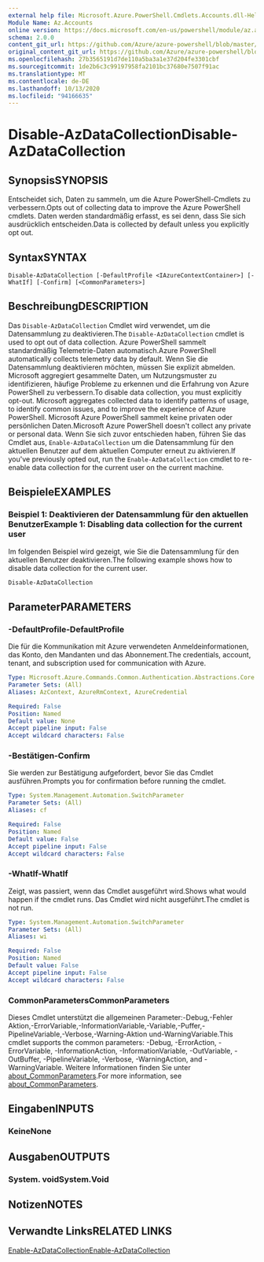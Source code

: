 ```yaml
---
external help file: Microsoft.Azure.PowerShell.Cmdlets.Accounts.dll-Help.xml
Module Name: Az.Accounts
online version: https://docs.microsoft.com/en-us/powershell/module/az.accounts/disable-azdatacollection
schema: 2.0.0
content_git_url: https://github.com/Azure/azure-powershell/blob/master/src/Accounts/Accounts/help/Disable-AzDataCollection.md
original_content_git_url: https://github.com/Azure/azure-powershell/blob/master/src/Accounts/Accounts/help/Disable-AzDataCollection.md
ms.openlocfilehash: 27b3565191d7de110a5ba3a1e37d204fe3301cbf
ms.sourcegitcommit: 1de2b6c3c99197958fa2101bc37680e7507f91ac
ms.translationtype: MT
ms.contentlocale: de-DE
ms.lasthandoff: 10/13/2020
ms.locfileid: "94166635"
---
```

# <span data-ttu-id="7cff1-101">Disable-AzDataCollection</span><span class="sxs-lookup"><span data-stu-id="7cff1-101">Disable-AzDataCollection</span></span>

## <span data-ttu-id="7cff1-102">Synopsis</span><span class="sxs-lookup"><span data-stu-id="7cff1-102">SYNOPSIS</span></span>
<span data-ttu-id="7cff1-103">Entscheidet sich, Daten zu sammeln, um die Azure PowerShell-Cmdlets zu verbessern.</span><span class="sxs-lookup"><span data-stu-id="7cff1-103">Opts out of collecting data to improve the Azure PowerShell cmdlets.</span></span> <span data-ttu-id="7cff1-104">Daten werden standardmäßig erfasst, es sei denn, dass Sie sich ausdrücklich entscheiden.</span><span class="sxs-lookup"><span data-stu-id="7cff1-104">Data is collected by default unless you explicitly opt out.</span></span>

## <span data-ttu-id="7cff1-105">Syntax</span><span class="sxs-lookup"><span data-stu-id="7cff1-105">SYNTAX</span></span>

```
Disable-AzDataCollection [-DefaultProfile <IAzureContextContainer>] [-WhatIf] [-Confirm] [<CommonParameters>]
```

## <span data-ttu-id="7cff1-106">Beschreibung</span><span class="sxs-lookup"><span data-stu-id="7cff1-106">DESCRIPTION</span></span>

<span data-ttu-id="7cff1-107">Das `Disable-AzDataCollection` Cmdlet wird verwendet, um die Datensammlung zu deaktivieren.</span><span class="sxs-lookup"><span data-stu-id="7cff1-107">The `Disable-AzDataCollection` cmdlet is used to opt out of data collection.</span></span> <span data-ttu-id="7cff1-108">Azure PowerShell sammelt standardmäßig Telemetrie-Daten automatisch.</span><span class="sxs-lookup"><span data-stu-id="7cff1-108">Azure PowerShell automatically collects telemetry data by default.</span></span> <span data-ttu-id="7cff1-109">Wenn Sie die Datensammlung deaktivieren möchten, müssen Sie explizit abmelden. Microsoft aggregiert gesammelte Daten, um Nutzungsmuster zu identifizieren, häufige Probleme zu erkennen und die Erfahrung von Azure PowerShell zu verbessern.</span><span class="sxs-lookup"><span data-stu-id="7cff1-109">To disable data collection, you must explicitly opt-out. Microsoft aggregates collected data to identify patterns of usage, to identify common issues, and to improve the experience of Azure PowerShell.</span></span> <span data-ttu-id="7cff1-110">Microsoft Azure PowerShell sammelt keine privaten oder persönlichen Daten.</span><span class="sxs-lookup"><span data-stu-id="7cff1-110">Microsoft Azure PowerShell doesn't collect any private or personal data.</span></span> <span data-ttu-id="7cff1-111">Wenn Sie sich zuvor entschieden haben, führen Sie das Cmdlet aus, `Enable-AzDataCollection` um die Datensammlung für den aktuellen Benutzer auf dem aktuellen Computer erneut zu aktivieren.</span><span class="sxs-lookup"><span data-stu-id="7cff1-111">If you've previously opted out, run the `Enable-AzDataCollection` cmdlet to re-enable data collection for the current user on the current machine.</span></span>

## <span data-ttu-id="7cff1-112">Beispiele</span><span class="sxs-lookup"><span data-stu-id="7cff1-112">EXAMPLES</span></span>

### <span data-ttu-id="7cff1-113">Beispiel 1: Deaktivieren der Datensammlung für den aktuellen Benutzer</span><span class="sxs-lookup"><span data-stu-id="7cff1-113">Example 1: Disabling data collection for the current user</span></span>

<span data-ttu-id="7cff1-114">Im folgenden Beispiel wird gezeigt, wie Sie die Datensammlung für den aktuellen Benutzer deaktivieren.</span><span class="sxs-lookup"><span data-stu-id="7cff1-114">The following example shows how to disable data collection for the current user.</span></span>

```powershell
Disable-AzDataCollection
```

## <span data-ttu-id="7cff1-115">Parameter</span><span class="sxs-lookup"><span data-stu-id="7cff1-115">PARAMETERS</span></span>

### <span data-ttu-id="7cff1-116">-DefaultProfile</span><span class="sxs-lookup"><span data-stu-id="7cff1-116">-DefaultProfile</span></span>

<span data-ttu-id="7cff1-117">Die für die Kommunikation mit Azure verwendeten Anmeldeinformationen, das Konto, den Mandanten und das Abonnement.</span><span class="sxs-lookup"><span data-stu-id="7cff1-117">The credentials, account, tenant, and subscription used for communication with Azure.</span></span>

```yaml
Type: Microsoft.Azure.Commands.Common.Authentication.Abstractions.Core.IAzureContextContainer
Parameter Sets: (All)
Aliases: AzContext, AzureRmContext, AzureCredential

Required: False
Position: Named
Default value: None
Accept pipeline input: False
Accept wildcard characters: False
```

### <span data-ttu-id="7cff1-118">-Bestätigen</span><span class="sxs-lookup"><span data-stu-id="7cff1-118">-Confirm</span></span>

<span data-ttu-id="7cff1-119">Sie werden zur Bestätigung aufgefordert, bevor Sie das Cmdlet ausführen.</span><span class="sxs-lookup"><span data-stu-id="7cff1-119">Prompts you for confirmation before running the cmdlet.</span></span>

```yaml
Type: System.Management.Automation.SwitchParameter
Parameter Sets: (All)
Aliases: cf

Required: False
Position: Named
Default value: False
Accept pipeline input: False
Accept wildcard characters: False
```

### <span data-ttu-id="7cff1-120">-WhatIf</span><span class="sxs-lookup"><span data-stu-id="7cff1-120">-WhatIf</span></span>

<span data-ttu-id="7cff1-121">Zeigt, was passiert, wenn das Cmdlet ausgeführt wird.</span><span class="sxs-lookup"><span data-stu-id="7cff1-121">Shows what would happen if the cmdlet runs.</span></span> <span data-ttu-id="7cff1-122">Das Cmdlet wird nicht ausgeführt.</span><span class="sxs-lookup"><span data-stu-id="7cff1-122">The cmdlet is not run.</span></span>

```yaml
Type: System.Management.Automation.SwitchParameter
Parameter Sets: (All)
Aliases: wi

Required: False
Position: Named
Default value: False
Accept pipeline input: False
Accept wildcard characters: False
```

### <span data-ttu-id="7cff1-123">CommonParameters</span><span class="sxs-lookup"><span data-stu-id="7cff1-123">CommonParameters</span></span>

<span data-ttu-id="7cff1-124">Dieses Cmdlet unterstützt die allgemeinen Parameter:-Debug,-Fehler Aktion,-ErrorVariable,-InformationVariable,-Variable,-Puffer,-PipelineVariable,-Verbose,-Warning-Aktion und-WarningVariable.</span><span class="sxs-lookup"><span data-stu-id="7cff1-124">This cmdlet supports the common parameters: -Debug, -ErrorAction, -ErrorVariable, -InformationAction, -InformationVariable, -OutVariable, -OutBuffer, -PipelineVariable, -Verbose, -WarningAction, and -WarningVariable.</span></span> <span data-ttu-id="7cff1-125">Weitere Informationen finden Sie unter [about_CommonParameters](/powershell/module/microsoft.powershell.core/about/about_commonparameters).</span><span class="sxs-lookup"><span data-stu-id="7cff1-125">For more information, see [about_CommonParameters](/powershell/module/microsoft.powershell.core/about/about_commonparameters).</span></span>

## <span data-ttu-id="7cff1-126">Eingaben</span><span class="sxs-lookup"><span data-stu-id="7cff1-126">INPUTS</span></span>

### <span data-ttu-id="7cff1-127">Keine</span><span class="sxs-lookup"><span data-stu-id="7cff1-127">None</span></span>

## <span data-ttu-id="7cff1-128">Ausgaben</span><span class="sxs-lookup"><span data-stu-id="7cff1-128">OUTPUTS</span></span>

### <span data-ttu-id="7cff1-129">System. void</span><span class="sxs-lookup"><span data-stu-id="7cff1-129">System.Void</span></span>

## <span data-ttu-id="7cff1-130">Notizen</span><span class="sxs-lookup"><span data-stu-id="7cff1-130">NOTES</span></span>

## <span data-ttu-id="7cff1-131">Verwandte Links</span><span class="sxs-lookup"><span data-stu-id="7cff1-131">RELATED LINKS</span></span>

[<span data-ttu-id="7cff1-132">Enable-AzDataCollection</span><span class="sxs-lookup"><span data-stu-id="7cff1-132">Enable-AzDataCollection</span></span>](./Enable-AzDataCollection.md)
